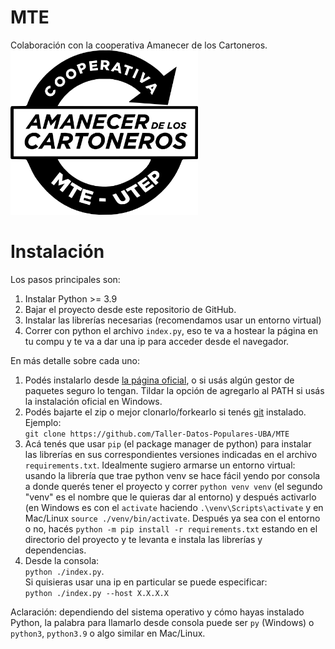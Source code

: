# MTE
Colaboración con la cooperativa Amanecer de los Cartoneros.  
<img src="assets/logo_negro.png" alt="alt text" width="300">

# Instalación
Los pasos principales son:
1. Instalar Python >= 3.9
2. Bajar el proyecto desde este repositorio de GitHub.
3. Instalar las librerías necesarias (recomendamos usar un entorno virtual)
4. Correr con python el archivo `index.py`, eso te va a hostear la página en tu compu y te va a dar una ip para acceder desde el navegador.

En más detalle sobre cada uno:
1. Podés instalarlo desde [la página oficial](https://www.python.org/downloads/), o si usás algún gestor de paquetes seguro lo tengan. Tildar la opción de agregarlo al PATH si usás la instalación oficial en Windows.
2. Podés bajarte el zip o mejor clonarlo/forkearlo si tenés [git](https://git-scm.com/downloads) instalado.  
Ejemplo:  
    `git clone https://github.com/Taller-Datos-Populares-UBA/MTE`
3. Acá tenés que usar `pip` (el package manager de python) para instalar las librerías en sus correspondientes versiones indicadas en el archivo `requirements.txt`. Idealmente sugiero armarse un entorno virtual: usando la librería que trae python venv se hace fácil yendo por consola a donde querés tener el proyecto y correr `python venv venv` (el segundo "venv" es el nombre que le quieras dar al entorno) y después activarlo (en Windows es con el `activate` haciendo `.\venv\Scripts\activate` y en Mac/Linux `source ./venv/bin/activate`. Después ya sea con el entorno o no, hacés `python -m pip install -r requirements.txt` estando en el directorio del proyecto y te levanta e instala las librerías y dependencias.
4. Desde la consola:  
    `python ./index.py`.  
Si quisieras usar una ip en particular se puede especificar:  
    `python ./index.py --host X.X.X.X`  

Aclaración: dependiendo del sistema operativo y cómo hayas instalado Python, la palabra para llamarlo desde consola puede ser `py` (Windows) o `python3`, `python3.9` o algo similar en Mac/Linux.